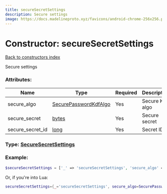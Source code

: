 ```yaml
---
title: secureSecretSettings
description: Secure settings
image: https://docs.madelineproto.xyz/favicons/android-chrome-256x256.png
---
```

# Constructor: secureSecretSettings  
[Back to constructors index](index.md)



Secure settings

### Attributes:

| Name     |    Type       | Required | Description |
|----------|---------------|----------|-------------|
|secure\_algo|[SecurePasswordKdfAlgo](../types/SecurePasswordKdfAlgo.md) | Yes|Secure KDF algo|
|secure\_secret|[bytes](../types/bytes.md) | Yes|Secure secret|
|secure\_secret\_id|[long](../types/long.md) | Yes|Secret ID|



### Type: [SecureSecretSettings](../types/SecureSecretSettings.md)


### Example:

```php
$secureSecretSettings = ['_' => 'secureSecretSettings', 'secure_algo' => SecurePasswordKdfAlgo, 'secure_secret' => 'bytes', 'secure_secret_id' => long];
```  


Or, if you're into Lua:

```lua
secureSecretSettings={_='secureSecretSettings', secure_algo=SecurePasswordKdfAlgo, secure_secret='bytes', secure_secret_id=long}

```


